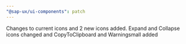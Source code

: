 ```yaml
---
"@sap-ux/ui-components": patch
---
```


Changes to current icons and 2 new icons added. Expand and Collapse icons changed and CopyToClipboard and Warningsmall added
